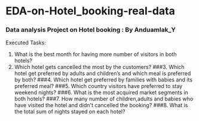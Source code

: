 # EDA-on-Hotel_booking-real-data
### Data analysis Project on Hotel booking : By Anduamlak_Y
Executed Tasks:
1. What is the best month for having more number of visitors in both hotels? 
2. Which hotel gets cancelled the most by the customers? 
###3. Which hotel get preferred by adults and children’s and which meal is preferred by both? 
###4. Which hotel get preferred by families with babies and its preferred meal? 
###5. Which country visitors have preferred to stay weekend nights?
###6. What is the most acquired market segments in both hotels?
###7. How many number of children,adults and babies who have visited the hotel and didn't cancelled the booking?
###8. What is the total sum of nights stayed on each hotel?
